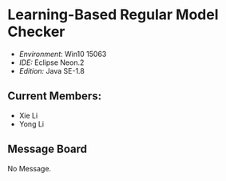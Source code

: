 # Learning-Based Regular Model Checker

- *Environment*: Win10 15063
- *IDE:* Eclipse Neon.2
- *Edition:* Java SE-1.8

## Current Members:

- Xie Li
- Yong Li

## Message Board

No Message.